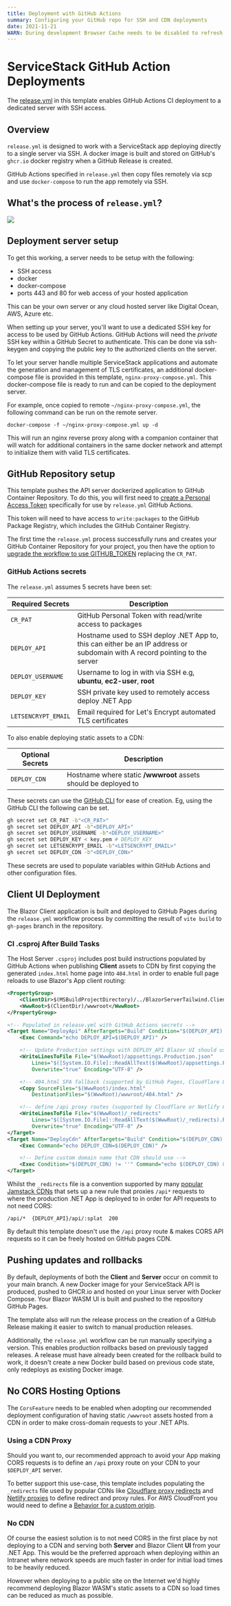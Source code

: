 ```yaml
---
title: Deployment with GitHub Actions
summary: Configuring your GitHub repo for SSH and CDN deployments
date: 2021-11-21
WARN: During development Browser Cache needs to be disabled to refresh .md changes
---
```


# ServiceStack GitHub Action Deployments

The [release.yml](https://github.com/NetCoreTemplates/blazor-tailwind/blob/main/.github/workflows/release.yml) 
in this template enables GitHub Actions CI deployment to a dedicated server with SSH access.

## Overview
`release.yml` is designed to work with a ServiceStack app deploying directly to a single server via SSH. A docker image is built and stored on GitHub's `ghcr.io` docker registry when a GitHub Release is created.

GitHub Actions specified in `release.yml` then copy files remotely via scp and use `docker-compose` to run the app remotely via SSH.

## What's the process of `release.yml`?

![](https://raw.githubusercontent.com/ServiceStack/docs/master/docs/images/mix/release-ghr-vanilla-diagram.png)

## Deployment server setup
To get this working, a server needs to be setup with the following:

- SSH access
- docker
- docker-compose
- ports 443 and 80 for web access of your hosted application

This can be your own server or any cloud hosted server like Digital Ocean, AWS, Azure etc.

When setting up your server, you'll want to use a dedicated SSH key for access to be used by GitHub Actions. GitHub Actions will need the *private* SSH key within a GitHub Secret to authenticate. This can be done via ssh-keygen and copying the public key to the authorized clients on the server.

To let your server handle multiple ServiceStack applications and automate the generation and management of TLS certificates, an additional docker-compose file is provided in this template, `nginx-proxy-compose.yml`. This docker-compose file is ready to run and can be copied to the deployment server.

For example, once copied to remote `~/nginx-proxy-compose.yml`, the following command can be run on the remote server.

```
docker-compose -f ~/nginx-proxy-compose.yml up -d
```

This will run an nginx reverse proxy along with a companion container that will watch for additional containers in the same docker network and attempt to initialize them with valid TLS certificates.

## GitHub Repository setup
This template pushes the API server dockerized application to GitHub Container Repository. To do this, you will first need to [create a Personal Access Token](https://docs.github.com/en/authentication/keeping-your-account-and-data-secure/creating-a-personal-access-token) specifically for use by `release.yml` GitHub Actions.

This token will need to have access to `write:packages` to the GitHub Package Registry, which includes the GitHub Container Registry.

The first time the `release.yml` process successfully runs and creates your GitHub Container Repository for your project, you then have the option to [upgrade the workflow to use GITHUB_TOKEN](https://docs.github.com/en/packages/managing-github-packages-using-github-actions-workflows/publishing-and-installing-a-package-with-github-actions#upgrading-a-workflow-that-accesses-ghcrio) replacing the `CR_PAT`. 

### GitHub Actions secrets

The `release.yml` assumes 5 secrets have been set:

| Required Secrets | Description |
| -- | -- |
| `CR_PAT` | GitHub Personal Token with read/write access to packages |
| `DEPLOY_API` | Hostname used to SSH deploy .NET App to, this can either be an IP address or subdomain with A record pointing to the server |
| `DEPLOY_USERNAME` | Username to log in with via SSH e.g, **ubuntu**, **ec2-user**, **root** |
| `DEPLOY_KEY` | SSH private key used to remotely access deploy .NET App |
| `LETSENCRYPT_EMAIL` | Email required for Let's Encrypt automated TLS certificates |

To also enable deploying static assets to a CDN:

| Optional Secrets | Description |
| -- | -- |
| `DEPLOY_CDN` | Hostname where static **/wwwroot** assets should be deployed to |

These secrets can use the [GitHub CLI](https://cli.github.com/manual/gh_secret_set) for ease of creation. Eg, using the GitHub CLI the following can be set.

```bash
gh secret set CR_PAT -b"<CR_PAT>"
gh secret set DEPLOY_API -b"<DEPLOY_API>"
gh secret set DEPLOY_USERNAME -b"<DEPLOY_USERNAME>"
gh secret set DEPLOY_KEY < key.pem # DEPLOY_KEY
gh secret set LETSENCRYPT_EMAIL -b"<LETSENCRYPT_EMAIL>"
gh secret set DEPLOY_CDN -b"<DEPLOY_CDN>"
```

These secrets are used to populate variables within GitHub Actions and other configuration files.

## Client UI Deployment

The Blazor Client application is built and deployed to GitHub Pages during the `release.yml` workflow process by committing 
the result of `vite build` to `gh-pages` branch in the repository.

### CI .csproj After Build Tasks

The Host Server `.csproj` includes post build instructions populated by GitHub Actions when publishing **Client** assets to CDN 
by first copying the generated `index.html` home page into `404.html` in order to enable full page reloads to use Blazor's App 
client routing:

```xml
<PropertyGroup>
    <ClientDir>$(MSBuildProjectDirectory)/../BlazorServerTailwind.Client</ClientDir>
    <WwwRoot>$(ClientDir)/wwwroot</WwwRoot>
</PropertyGroup>

<!-- Populated in release.yml with GitHub Actions secrets -->
<Target Name="DeployApi" AfterTargets="Build" Condition="$(DEPLOY_API) != ''">
    <Exec Command="echo DEPLOY_API=$(DEPLOY_API)" />

    <!-- Update Production settings with DEPLOY_API Blazor UI should use  -->
    <WriteLinesToFile File="$(WwwRoot)/appsettings.Production.json" 
        Lines="$([System.IO.File]::ReadAllText($(WwwRoot)/appsettings.Production.json).Replace('{DEPLOY_API}',$(DEPLOY_API)))" 
        Overwrite="true" Encoding="UTF-8" />

    <!-- 404.html SPA fallback (supported by GitHub Pages, Cloudflare & Netlify CDNs) -->
    <Copy SourceFiles="$(WwwRoot)/index.html" 
        DestinationFiles="$(WwwRoot)/wwwroot/404.html" />

    <!-- define /api proxy routes (supported by Cloudflare or Netlify CDNs)  -->
    <WriteLinesToFile File="$(WwwRoot)/_redirects" 
        Lines="$([System.IO.File]::ReadAllText($(WwwRoot)/_redirects).Replace('{DEPLOY_API}',$(DEPLOY_API)))" 
        Overwrite="true" Encoding="UTF-8" />
</Target>
<Target Name="DeployCdn" AfterTargets="Build" Condition="$(DEPLOY_CDN) != ''">
    <Exec Command="echo DEPLOY_CDN=$(DEPLOY_CDN)" />

    <!-- Define custom domain name that CDN should use -->
    <Exec Condition="$(DEPLOY_CDN) != ''" Command="echo $(DEPLOY_CDN) &gt; $(WwwRoot)/CNAME" />
</Target>
```

Whilst the `_redirects` file is a convention supported by many [popular Jamstack CDNs](https://jamstack.wtf/#deployment)
that sets up a new rule that proxies `/api*` requests to where the production .NET App is deployed to in order 
for API requests to not need CORS:

```
/api/*  {DEPLOY_API}/api/:splat  200
```

By default this template doesn't use the `/api` proxy route & makes CORS API requests so it can be freely hosted 
on GitHub pages CDN.

## Pushing updates and rollbacks

By default, deployments of both the **Client** and **Server** occur on commit to your main branch. A new Docker image for your 
ServiceStack API is produced, pushed to GHCR.io and hosted on your Linux server with Docker Compose.
Your Blazor WASM UI is built and pushed to the repository GitHub Pages.

The template also will run the release process on the creation of a GitHub Release making it easier to switch to manual production releases.

Additionally, the `release.yml` workflow can be run manually specifying a version. This enables production rollbacks based on previously tagged releases.
A release must have already been created for the rollback build to work, it doesn't create a new Docker build based on previous code state, only redeploys as existing Docker image.

## No CORS Hosting Options

The `CorsFeature` needs to be enabled when adopting our recommended deployment configuration of having static 
`/wwwroot` assets hosted from a CDN in order to make cross-domain requests to your .NET APIs. 

### Using a CDN Proxy
Should you want to, our recommended approach to avoid your App making CORS requests is to define an `/api` proxy route
on your CDN to your `$DEPLOY_API` server. 

To better support this use-case, this template includes populating the `_redirects` file used by popular CDNs like
[Cloudflare proxy redirects](https://developers.cloudflare.com/pages/platform/redirects) and
[Netlify proxies](https://docs.netlify.com/routing/redirects/rewrites-proxies/#proxy-to-another-service) to define
redirect and proxy rules. For AWS CloudFront you would need to define a 
[Behavior for a custom origin](https://docs.aws.amazon.com/AmazonCloudFront/latest/DeveloperGuide/RequestAndResponseBehaviorCustomOrigin.html).

### No CDN

Of course the easiest solution is to not need CORS in the first place by not deploying to a CDN and serving both **Server**
and Blazor Client **UI** from your .NET App. This would be the preferred approach when deploying within an Intranet where
network speeds are much faster in order for initial load times to be heavily reduced. 

However when deploying to a public site on the Internet we'd highly recommend deploying Blazor WASM's static assets to a CDN 
so load times can be reduced as much as possible.
